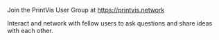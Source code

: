 Join the PrintVis User Group at https://printvis.network

Interact and network with fellow users to ask questions and share ideas with each other.
